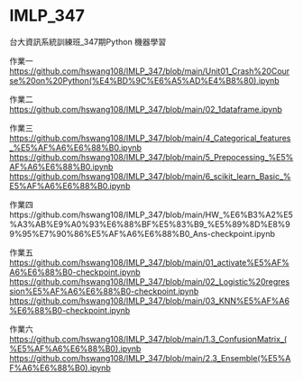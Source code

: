# IMLP_347
台大資訊系統訓練班_347期Python 機器學習 

作業一  https://github.com/hswang108/IMLP_347/blob/main/Unit01_Crash%20Course%20on%20Python(%E4%BD%9C%E6%A5%AD%E4%B8%80).ipynb

作業二  https://github.com/hswang108/IMLP_347/blob/main/02_1dataframe.ipynb

作業三  https://github.com/hswang108/IMLP_347/blob/main/4_Categorical_features_%E5%AF%A6%E6%88%B0.ipynb
       https://github.com/hswang108/IMLP_347/blob/main/5_Prepocessing_%E5%AF%A6%E6%88%B0.ipynb
       https://github.com/hswang108/IMLP_347/blob/main/6_scikit_learn_Basic_%E5%AF%A6%E6%88%B0.ipynb
       
作業四https://github.com/hswang108/IMLP_347/blob/main/HW_%E6%B3%A2%E5%A3%AB%E9%A0%93%E6%88%BF%E5%83%B9_%E5%89%8D%E8%99%95%E7%90%86%E5%AF%A6%E6%88%B0_Ans-checkpoint.ipynb

作業五 https://github.com/hswang108/IMLP_347/blob/main/01_activate%E5%AF%A6%E6%88%B0-checkpoint.ipynb
https://github.com/hswang108/IMLP_347/blob/main/02_Logistic%20regression%E5%AF%A6%E6%88%B0-checkpoint.ipynb
https://github.com/hswang108/IMLP_347/blob/main/03_KNN%E5%AF%A6%E6%88%B0-checkpoint.ipynb

作業六 
https://github.com/hswang108/IMLP_347/blob/main/1.3_ConfusionMatrix_(%E5%AF%A6%E6%88%B0).ipynb
https://github.com/hswang108/IMLP_347/blob/main/2.3_Ensemble(%E5%AF%A6%E6%88%B0).ipynb

